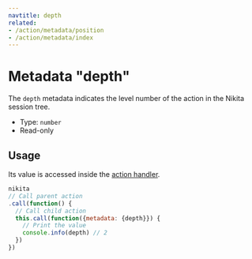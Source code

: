 ```yaml
---
navtitle: depth
related:
- /action/metadata/position
- /action/metadata/index
---
```


# Metadata "depth"

The `depth` metadata indicates the level number of the action in the Nikita session tree.

* Type: `number`
* Read-only

## Usage

Its value is accessed inside the [action handler](/current/action/handler).

```js
nikita
// Call parent action
.call(function() {
  // Call child action
  this.call(function({metadata: {depth}}) {
    // Print the value
    console.info(depth) // 2
  })
})
```
